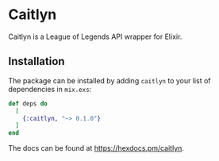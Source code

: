 # Caitlyn

Caitlyn is a League of Legends API wrapper for Elixir.

## Installation

The package can be installed
by adding `caitlyn` to your list of dependencies in `mix.exs`:

```elixir
def deps do
  [
    {:caitlyn, "~> 0.1.0"}
  ]
end
```

The docs can be found at <https://hexdocs.pm/caitlyn>.

